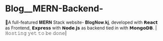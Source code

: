 # Blog__MERN-Backend-
🚀A full-featured 𝐌𝐄𝐑𝐍 Stack website- 𝐁𝐥𝐨𝐠𝐍𝐨𝐰.𝐤𝐣, developed with 𝗥𝗲𝗮𝗰𝘁 as Frontend, 𝗘𝘅𝗽𝗿𝗲𝘀𝘀 with 𝗡𝗼𝗱𝗲.𝗷𝘀 as backend tied in with 𝗠𝗼𝗻𝗴𝗼𝗗𝗕.  |𝙷𝚘𝚜𝚝𝚒𝚗𝚐 𝚢𝚎𝚝 𝚝𝚘 𝚋𝚎 𝚍𝚘𝚗𝚎|
